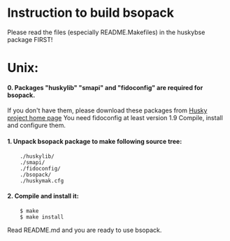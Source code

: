 # Instruction to build bsopack

Please read the files (especially README.Makefiles) in the huskybse package FIRST!

# Unix:

#### 0. Packages "huskylib" "smapi" and "fidoconfig" are required for bsopack.  
If you don't have them, please download these packages from
[Husky project home page](https://github.com/huskyproject/)
You need fidoconfig at least version 1.9
Compile, install and configure them.

#### 1. Unpack bsopack package to make following source tree:
```
	./huskylib/
	./smapi/
	./fidoconfig/
	./bsopack/
	./huskymak.cfg
```

#### 2. Compile and install it:
```
	$ make
	$ make install
```

Read README.md and you are ready to use bsopack.
